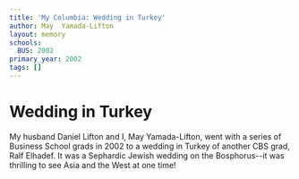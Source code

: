 ```yaml
---
title: 'My Columbia: Wedding in Turkey'
author: May  Yamada-Lifton
layout: memory
schools:
  BUS: 2002
primary_year: 2002
tags: []
---
```

# Wedding in Turkey

My husband Daniel Lifton and I, May Yamada-Lifton, went with a series of Business School grads in 2002 to a wedding in Turkey of another CBS grad, Ralf Elhadef. It was a Sephardic Jewish wedding on the Bosphorus--it was thrilling to see Asia and the West at one time!
